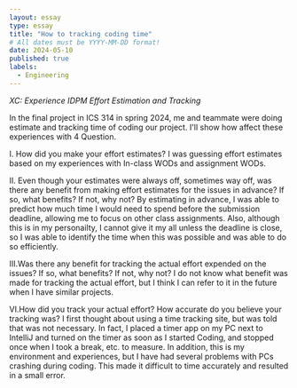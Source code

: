 ```yaml
---
layout: essay
type: essay
title: "How to tracking coding time"
# All dates must be YYYY-MM-DD format!
date: 2024-05-10
published: true
labels:
  - Engineering
---
```

*XC: Experience IDPM Effort Estimation and Tracking*

In the final project in ICS 314 in spring 2024, me and teammate were doing estimate and tracking time of coding our project. I'll show how affect these experiences with 4 Question.

  I. How did you make your effort estimates?
	I was guessing effort estimates based on my experiences with In-class WODs and assignment WODs. 
 
  II. Even though your estimates were always off, sometimes way off, was there any benefit from making effort estimates for the issues in advance? If so, what benefits? If not, why not?
	By estimating in advance, I was able to predict how much time I would need to spend before the submission deadline, allowing me to focus on other class assignments. Also, although this is in my personailty, I cannot give it my all unless the deadline is close, so I was able to identify the time when this was possible and was able to do so efficiently.
  
  III.Was there any benefit for tracking the actual effort expended on the issues? If so, what benefits? If not, why not?
	I do not know what benefit was made for tracking the actual effort, but I think I can refer to it in the future when I have similar projects.
  
  VI.How did you track your actual effort? How accurate do you believe your tracking was?
	I first thought about using a time tracking site, but was told that was not necessary. In fact, I placed a timer app on my PC next to IntelliJ and turned on the timer as soon as I started Coding, and stopped once when I took a break, etc. to measure. In addition, this is my environment and experiences, but I have had several problems with PCs crashing during coding. This made it difficult to time accurately and resulted in a small error.
